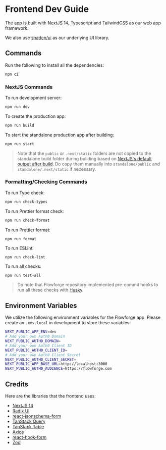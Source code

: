 # Frontend Dev Guide

The app is built with [NextJS 14](https://nextjs.org/blog/next-14), Typescript and TailwindCSS as our web app framework.

We also use [shadcn/ui](https://ui.shadcn.com/) as our underlying UI library.

## Commands

Run the following to install all the dependencies:

```bash
npm ci
```

### NextJS Commands

To run development server:

```bash
npm run dev
```

To create the production app:

```bash
npm run build
```

To start the standalone production app after building:

```bash
npm run start
```

> Note that the `public` or `.next/static` folders are not copied to the standalone build folder during building based on [NextJS's default output after build](https://nextjs.org/docs/pages/api-reference/next-config-js/output#automatically-copying-traced-files). Do copy them manually into `standalone/public` and `standalone/.next/static` if necessary.

### Formatting/Checking Commands

To run Type check:

```bash
npm run check-types
```

To run Prettier format check:

```bash
npm run check-format
```

To run Prettier format:

```bash
npm run format
```

To run ESLint:

```
npm run check-lint
```

To run all checks:

```
npm run test-all
```

> Do note that Flowforge repository implemented pre-commit hooks to run all these checks with [Husky](https://typicode.github.io/husky/).

## Environment Variables

We utilize the following environment variables for the Flowforge app. Please create an `.env.local` in development to store these variables:

```bash
NEXT_PUBLIC_APP_ENV=dev
# Add your own Auth0 Domain
NEXT_PUBLIC_AUTH0_DOMAIN=
# Add your own Auth0 Client ID
NEXT_PUBLIC_AUTH0_CLIENT_ID=
# Add your own Auth0 Client Secret
NEXT_PUBLIC_AUTH0_CLIENT_SECRET=
NEXT_PUBLIC_APP_BASE_URL=http://localhost:3000
NEXT_PUBLIC_AUTH0_AUDIENCE=https://flowforge.com
```

## Credits

Here are the libraries that the frontend uses:

- [NextJS 14](https://nextjs.org/blog/next-14)
- [Radix UI](https://www.radix-ui.com/)
- [react-jsonschema-form](https://rjsf-team.github.io/react-jsonschema-form/docs/)
- [TanStack Query](https://tanstack.com/query/latest)
- [TanStack Table](https://tanstack.com/table/latest)
- [Axios](https://axios-http.com/docs/intro)
- [react-hook-form](https://www.react-hook-form.com/)
- [Zod](https://zod.dev/)
